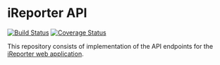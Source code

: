 # iReporter API

[![Build Status](https://travis-ci.org/khwilo/ireporter-API.svg?branch=ft-allow-integer-ids-162348979)](https://travis-ci.org/khwilo/ireporter-API) [![Coverage Status](https://coveralls.io/repos/github/khwilo/ireporter-API/badge.svg?branch=ft-allow-integer-ids-162348979)](https://coveralls.io/github/khwilo/ireporter-API?branch=ft-allow-integer-ids-162348979)  

This repository consists of implementation of the API endpoints for the [iReporter web application](https://khwilo.github.io/iReporter/UI/).  
